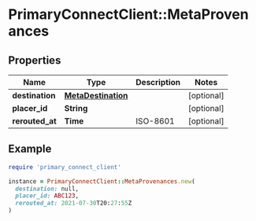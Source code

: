 # PrimaryConnectClient::MetaProvenances

## Properties

| Name | Type | Description | Notes |
| ---- | ---- | ----------- | ----- |
| **destination** | [**MetaDestination**](MetaDestination.md) |  | [optional] |
| **placer_id** | **String** |  | [optional] |
| **rerouted_at** | **Time** | ISO-8601 | [optional] |

## Example

```ruby
require 'primary_connect_client'

instance = PrimaryConnectClient::MetaProvenances.new(
  destination: null,
  placer_id: ABC123,
  rerouted_at: 2021-07-30T20:27:55Z
)
```

